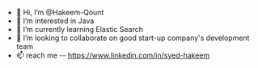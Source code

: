 - 👋 Hi, I’m @Hakeem-Qount
- 👀 I’m interested in Java
- 🌱 I’m currently learning Elastic Search
- 💞️ I’m looking to collaborate on good start-up company's development team
- 📫 reach me -- https://www.linkedin.com/in/syed-hakeem

<!---
Hakeem-Qount/Hakeem-Qount is a ✨ special ✨ repository because its `README.md` (this file) appears on your GitHub profile.
You can click the Preview link to take a look at your changes.
--->
